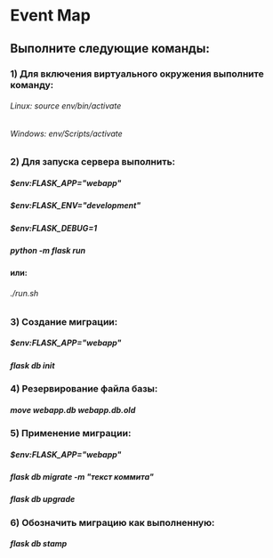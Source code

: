 # Event Map

## Выполните следующие команды:

### 1) Для включения виртуального окружения выполните команду:

######   Linux: source env/bin/activate
######   Windows: env/Scripts/activate

### 2) Для запуска сервера выполнить:

##### $env:FLASK_APP="webapp"
##### $env:FLASK_ENV="development"
##### $env:FLASK_DEBUG=1
##### python -m flask run

#### или:

######   ./run.sh

### 3) Создание миграции:

##### $env:FLASK_APP="webapp"
##### flask db init

### 4) Резервирование файла базы:

##### move webapp.db webapp.db.old

### 5) Применение миграции:

##### $env:FLASK_APP="webapp"
##### flask db migrate -m "текст коммита"
##### flask db upgrade

### 6) Обозначить миграцию как выполненную:
##### flask db stamp <Revision ID>
